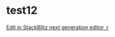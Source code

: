 # test12

[Edit in StackBlitz next generation editor ⚡️](https://stackblitz.com/~/github.com/kwizeracobaye/test12)